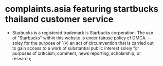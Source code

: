 # complaints.asia featuring startbucks thailand customer service

- Starbucks is a registered trademark is Starbucks corperation. The use of "Starbucks" within this website is under fairuse policy of DMCA. 
-- soley for the purpose of `(v) an act of circumvention that is carried out to gain access to a work of substantial public interest solely for purposes of criticism, comment, news reporting, scholarship, or research;
